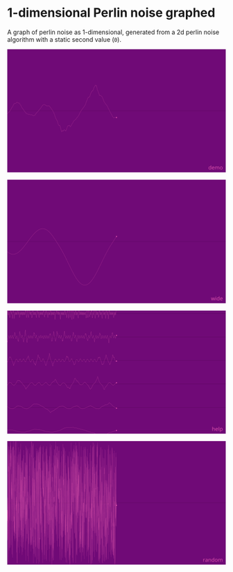 # 1-dimensional Perlin noise graphed

A graph of perlin noise as 1-dimensional, generated from a 2d perlin noise algorithm with a static second value (`0`).

![perlin noise](./perlin-noise-1d-graph.png)

![one octave of perlin noise](./plain_perlin.png)

![6 separate octaves of perlin noise](./octaves.png)

![random noise](./random.png)
